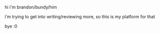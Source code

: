 hi i'm brandon/bundy/him

i'm trying to get into writing/reviewing more, so this is my platform for that

bye :0
